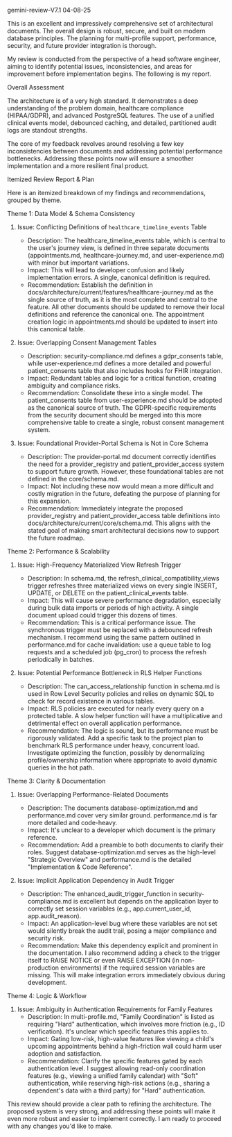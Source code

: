 gemini-review-V7.1 04-08-25

This is an excellent and impressively comprehensive set of architectural documents. The overall design is robust, secure, and built on modern
  database principles. The planning for multi-profile support, performance, security, and future provider integration is thorough.

  My review is conducted from the perspective of a head software engineer, aiming to identify potential issues, inconsistencies, and areas for
  improvement before implementation begins. The following is my report.

  Overall Assessment

  The architecture is of a very high standard. It demonstrates a deep understanding of the problem domain, healthcare compliance (HIPAA/GDPR),
  and advanced PostgreSQL features. The use of a unified clinical events model, debounced caching, and detailed, partitioned audit logs are
  standout strengths.

  The core of my feedback revolves around resolving a few key inconsistencies between documents and addressing potential performance
  bottlenecks. Addressing these points now will ensure a smoother implementation and a more resilient final product.

  Itemized Review Report & Plan

  Here is an itemized breakdown of my findings and recommendations, grouped by theme.

  Theme 1: Data Model & Schema Consistency

   1. Issue: Conflicting Definitions of `healthcare_timeline_events` Table
       * Description: The healthcare_timeline_events table, which is central to the user's journey view, is defined in three separate documents
         (appointments.md, healthcare-journey.md, and user-experience.md) with minor but important variations.
       * Impact: This will lead to developer confusion and likely implementation errors. A single, canonical definition is required.
       * Recommendation: Establish the definition in docs/architecture/current/features/healthcare-journey.md as the single source of truth, as it
          is the most complete and central to the feature. All other documents should be updated to remove their local definitions and reference
         the canonical one. The appointment creation logic in appointments.md should be updated to insert into this canonical table.

   2. Issue: Overlapping Consent Management Tables
       * Description: security-compliance.md defines a gdpr_consents table, while user-experience.md defines a more detailed and powerful
         patient_consents table that also includes hooks for FHIR integration.
       * Impact: Redundant tables and logic for a critical function, creating ambiguity and compliance risks.
       * Recommendation: Consolidate these into a single model. The patient_consents table from user-experience.md should be adopted as the
         canonical source of truth. The GDPR-specific requirements from the security document should be merged into this more comprehensive table
         to create a single, robust consent management system.

   3. Issue: Foundational Provider-Portal Schema is Not in Core Schema
       * Description: The provider-portal.md document correctly identifies the need for a provider_registry and patient_provider_access system to
         support future growth. However, these foundational tables are not defined in the core/schema.md.
       * Impact: Not including these now would mean a more difficult and costly migration in the future, defeating the purpose of planning for
         this expansion.
       * Recommendation: Immediately integrate the proposed provider_registry and patient_provider_access table definitions into
         docs/architecture/current/core/schema.md. This aligns with the stated goal of making smart architectural decisions now to support the
         future roadmap.

  Theme 2: Performance & Scalability

   1. Issue: High-Frequency Materialized View Refresh Trigger
       * Description: In schema.md, the refresh_clinical_compatibility_views trigger refreshes three materialized views on every single INSERT,
         UPDATE, or DELETE on the patient_clinical_events table.
       * Impact: This will cause severe performance degradation, especially during bulk data imports or periods of high activity. A single
         document upload could trigger this dozens of times.
       * Recommendation: This is a critical performance issue. The synchronous trigger must be replaced with a debounced refresh mechanism. I
         recommend using the same pattern outlined in performance.md for cache invalidation: use a queue table to log requests and a scheduled job
          (pg_cron) to process the refresh periodically in batches.

   2. Issue: Potential Performance Bottleneck in RLS Helper Functions
       * Description: The can_access_relationship function in schema.md is used in Row Level Security policies and relies on dynamic SQL to check
         for record existence in various tables.
       * Impact: RLS policies are executed for nearly every query on a protected table. A slow helper function will have a multiplicative and
         detrimental effect on overall application performance.
       * Recommendation: The logic is sound, but its performance must be rigorously validated. Add a specific task to the project plan to
         benchmark RLS performance under heavy, concurrent load. Investigate optimizing the function, possibly by denormalizing profile/ownership
         information where appropriate to avoid dynamic queries in the hot path.

  Theme 3: Clarity & Documentation

   1. Issue: Overlapping Performance-Related Documents
       * Description: The documents database-optimization.md and performance.md cover very similar ground. performance.md is far more detailed and
          code-heavy.
       * Impact: It's unclear to a developer which document is the primary reference.
       * Recommendation: Add a preamble to both documents to clarify their roles. Suggest database-optimization.md serves as the high-level
         "Strategic Overview" and performance.md is the detailed "Implementation & Code Reference".

   2. Issue: Implicit Application Dependency in Audit Trigger
       * Description: The enhanced_audit_trigger_function in security-compliance.md is excellent but depends on the application layer to correctly
          set session variables (e.g., app.current_user_id, app.audit_reason).
       * Impact: An application-level bug where these variables are not set would silently break the audit trail, posing a major compliance and
         security risk.
       * Recommendation: Make this dependency explicit and prominent in the documentation. I also recommend adding a check to the trigger itself
         to RAISE NOTICE or even RAISE EXCEPTION (in non-production environments) if the required session variables are missing. This will make
         integration errors immediately obvious during development.

  Theme 4: Logic & Workflow

   1. Issue: Ambiguity in Authentication Requirements for Family Features
       * Description: In multi-profile.md, "Family Coordination" is listed as requiring "Hard" authentication, which involves more friction (e.g.,
          ID verification). It's unclear which specific features this applies to.
       * Impact: Gating low-risk, high-value features like viewing a child's upcoming appointments behind a high-friction wall could harm user
         adoption and satisfaction.
       * Recommendation: Clarify the specific features gated by each authentication level. I suggest allowing read-only coordination features
         (e.g., viewing a unified family calendar) with "Soft" authentication, while reserving high-risk actions (e.g., sharing a dependent's data
          with a third party) for "Hard" authentication.

  This review should provide a clear path to refining the architecture. The proposed system is very strong, and addressing these points will
  make it even more robust and easier to implement correctly. I am ready to proceed with any changes you'd like to make.